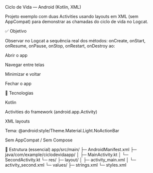 Ciclo de Vida — Android (Kotlin, XML)

Projeto exemplo com duas Activities usando layouts em XML (sem AppCompat) para demonstrar as chamadas do ciclo de vida no Logcat.

✅ Objetivo

Observar no Logcat a sequência real dos métodos:
onCreate, onStart, onResume, onPause, onStop, onRestart, onDestroy
ao:

Abrir o app

Navegar entre telas

Minimizar e voltar

Fechar o app

🧱 Tecnologias

Kotlin

Activities do framework (android.app.Activity)

XML layouts

Tema: @android:style/Theme.Material.Light.NoActionBar

Sem AppCompat / Sem Compose

📁 Estrutura (essencial)
app/src/main/
├─ AndroidManifest.xml
├─ java/com/example/ciclodevidaapp/
│  ├─ MainActivity.kt
│  └─ SecondActivity.kt
└─ res/
   ├─ layout/
   │  ├─ activity_main.xml
   │  └─ activity_second.xml
   └─ values/
      ├─ strings.xml
      └─ styles.xml
